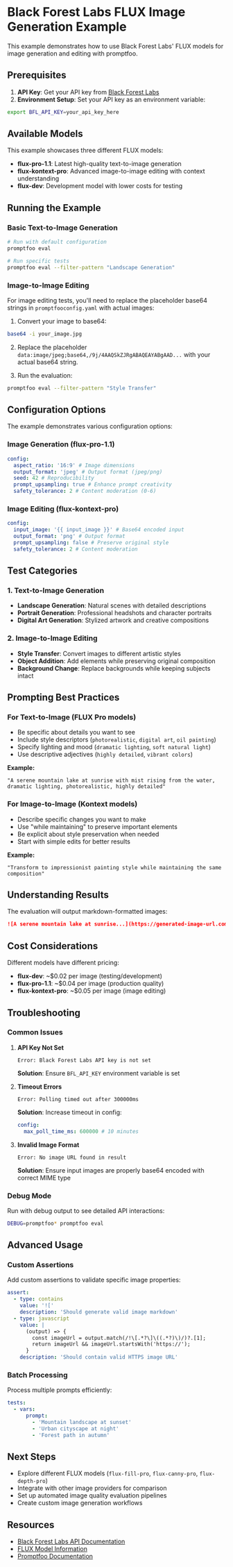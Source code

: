 # Black Forest Labs FLUX Image Generation Example

This example demonstrates how to use Black Forest Labs' FLUX models for image generation and editing with promptfoo.

## Prerequisites

1. **API Key**: Get your API key from [Black Forest Labs](https://docs.bfl.ml/)
2. **Environment Setup**: Set your API key as an environment variable:

```bash
export BFL_API_KEY=your_api_key_here
```

## Available Models

This example showcases three different FLUX models:

- **flux-pro-1.1**: Latest high-quality text-to-image generation
- **flux-kontext-pro**: Advanced image-to-image editing with context understanding
- **flux-dev**: Development model with lower costs for testing

## Running the Example

### Basic Text-to-Image Generation

```bash
# Run with default configuration
promptfoo eval

# Run specific tests
promptfoo eval --filter-pattern "Landscape Generation"
```

### Image-to-Image Editing

For image editing tests, you'll need to replace the placeholder base64 strings in `promptfooconfig.yaml` with actual images:

1. Convert your image to base64:

```bash
base64 -i your_image.jpg
```

2. Replace the placeholder `data:image/jpeg;base64,/9j/4AAQSkZJRgABAQEAYABgAAD...` with your actual base64 string.

3. Run the evaluation:

```bash
promptfoo eval --filter-pattern "Style Transfer"
```

## Configuration Options

The example demonstrates various configuration options:

### Image Generation (flux-pro-1.1)

```yaml
config:
  aspect_ratio: '16:9' # Image dimensions
  output_format: 'jpeg' # Output format (jpeg/png)
  seed: 42 # Reproducibility
  prompt_upsampling: true # Enhance prompt creativity
  safety_tolerance: 2 # Content moderation (0-6)
```

### Image Editing (flux-kontext-pro)

```yaml
config:
  input_image: '{{ input_image }}' # Base64 encoded input
  output_format: 'png' # Output format
  prompt_upsampling: false # Preserve original style
  safety_tolerance: 2 # Content moderation
```

## Test Categories

### 1. Text-to-Image Generation

- **Landscape Generation**: Natural scenes with detailed descriptions
- **Portrait Generation**: Professional headshots and character portraits
- **Digital Art Generation**: Stylized artwork and creative compositions

### 2. Image-to-Image Editing

- **Style Transfer**: Convert images to different artistic styles
- **Object Addition**: Add elements while preserving original composition
- **Background Change**: Replace backgrounds while keeping subjects intact

## Prompting Best Practices

### For Text-to-Image (FLUX Pro models)

- Be specific about details you want to see
- Include style descriptors (`photorealistic`, `digital art`, `oil painting`)
- Specify lighting and mood (`dramatic lighting`, `soft natural light`)
- Use descriptive adjectives (`highly detailed`, `vibrant colors`)

**Example:**

```
"A serene mountain lake at sunrise with mist rising from the water, dramatic lighting, photorealistic, highly detailed"
```

### For Image-to-Image (Kontext models)

- Describe specific changes you want to make
- Use "while maintaining" to preserve important elements
- Be explicit about style preservation when needed
- Start with simple edits for better results

**Example:**

```
"Transform to impressionist painting style while maintaining the same composition"
```

## Understanding Results

The evaluation will output markdown-formatted images:

```markdown
![A serene mountain lake at sunrise...](https://generated-image-url.com/image.jpg)
```

## Cost Considerations

Different models have different pricing:

- **flux-dev**: ~$0.02 per image (testing/development)
- **flux-pro-1.1**: ~$0.04 per image (production quality)
- **flux-kontext-pro**: ~$0.05 per image (image editing)

## Troubleshooting

### Common Issues

1. **API Key Not Set**

   ```
   Error: Black Forest Labs API key is not set
   ```

   **Solution**: Ensure `BFL_API_KEY` environment variable is set

2. **Timeout Errors**

   ```
   Error: Polling timed out after 300000ms
   ```

   **Solution**: Increase timeout in config:

   ```yaml
   config:
     max_poll_time_ms: 600000 # 10 minutes
   ```

3. **Invalid Image Format**
   ```
   Error: No image URL found in result
   ```
   **Solution**: Ensure input images are properly base64 encoded with correct MIME type

### Debug Mode

Run with debug output to see detailed API interactions:

```bash
DEBUG=promptfoo* promptfoo eval
```

## Advanced Usage

### Custom Assertions

Add custom assertions to validate specific image properties:

```yaml
assert:
  - type: contains
    value: '!['
    description: 'Should generate valid image markdown'
  - type: javascript
    value: |
      (output) => {
        const imageUrl = output.match(/!\[.*?\]\((.*?)\)/)?.[1];
        return imageUrl && imageUrl.startsWith('https://');
      }
    description: 'Should contain valid HTTPS image URL'
```

### Batch Processing

Process multiple prompts efficiently:

```yaml
tests:
  - vars:
      prompt:
        - 'Mountain landscape at sunset'
        - 'Urban cityscape at night'
        - 'Forest path in autumn'
```

## Next Steps

- Explore different FLUX models (`flux-fill-pro`, `flux-canny-pro`, `flux-depth-pro`)
- Integrate with other image providers for comparison
- Set up automated image quality evaluation pipelines
- Create custom image generation workflows

## Resources

- [Black Forest Labs API Documentation](https://docs.bfl.ml/)
- [FLUX Model Information](https://blackforestlabs.ai/)
- [Promptfoo Documentation](https://promptfoo.dev/docs/)
